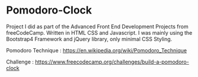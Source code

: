 # Pomodoro-Clock

Project I did as part of the Advanced Front End Development Projects from freeCodeCamp.
Written in HTML CSS and Javascript. I was mainly using the Bootstrap4 Framework and jQuery library, only minimal CSS Styling. 

Pomodoro Technique : https://en.wikipedia.org/wiki/Pomodoro_Technique

Challenge : https://www.freecodecamp.org/challenges/build-a-pomodoro-clock
